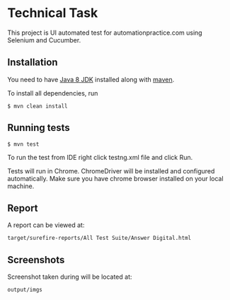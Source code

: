 # Technical Task #
This project is UI automated test for automationpractice.com using Selenium and Cucumber.

## Installation ##
You need to have [Java 8 JDK](https://www.oracle.com/technetwork/java/javase/downloads/jdk8-downloads-2133151.html) installed along with [maven](https://maven.apache.org/download.cgi).

To install all dependencies, run 

```console
$ mvn clean install
```

## Running tests ##

```console
$ mvn test
```

To run the test from IDE right click testng.xml file and click Run.

Tests will run in Chrome. ChromeDriver will be installed and configured automatically. Make sure you have chrome browser installed on your local machine.

## Report ##

A report can be viewed at:

```console
target/surefire-reports/All Test Suite/Answer Digital.html
```


## Screenshots ##

Screenshot taken during will be located at:
```console
output/imgs
```